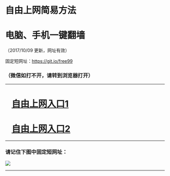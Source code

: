 ﻿# 自由上网简易方法

# 电脑、手机一键翻墙

（2017/10/09 更新，网址有效）

固定短网址：https://git.io/free99

### （微信如打不开，请转到浏览器打开）


***





# &nbsp;&nbsp; <a href="http://ft292825777.fwq-tz-1001.info/fwqtz01.html?t=10090013704 " target="_blank">自由上网入口1</a>
# &nbsp;&nbsp; <a href="http://ft3064425808.fwq-tz-1002.info/fwqtz02.html?t=10090015374 " target="_blank">自由上网入口2</a>
***

### 请记住下图中固定短网址：

<img src="https://s3-us-west-2.amazonaws.com/fwq-1001/yjfq-20170905okok.png" /> 


***

